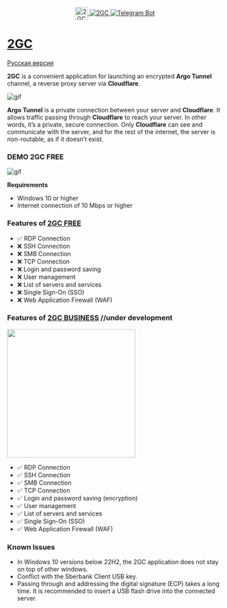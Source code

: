 <div id="badges" align="center">
    <a href="https://2gc.ru/en" target="_blank">
        <!-- Logo -->
        <img src="https://pub-a89b5697d4074daeb851dc6c011ed225.r2.dev/2gc_logo.ico" alt="2GC Logo" width="30" height="30" style="vertical-align: middle;">
        <!-- Button with text -->
        <img src="https://img.shields.io/badge/website-000000?style=for-the-badge&logoColor=white" alt="2GC"/>
    </a>
    <a href="https://t.me/suppport2gc_bot" target="_blank">
        <img src="https://img.shields.io/badge/Telegram-2CA5E0?style=for-the-badge&logo=telegram&logoColor=white" alt="Telegram Bot"/>
    </a>
</div>

# [2GC](https://2gc.ru/en)
[Русская версия](https://github.com/mlanies/2GC/blob/main/README.md)


**2GC** is a convenient application for launching an encrypted **Argo Tunnel** channel, a reverse proxy server via **Cloudflare**.

![gif](https://pub-39c0bfd961854a87ad355d11701329e5.r2.dev/2gc-cf.png)

**Argo Tunnel** is a private connection between your server and **Cloudflare**. It allows traffic passing through **Cloudflare** to reach your server. In other words, it’s a private, secure connection. Only **Cloudflare** can see and communicate with the server, and for the rest of the internet, the server is non-routable, as if it doesn’t exist.

### DEMO 2GC FREE

![gif](https://github.com/mlanies/2GC-app-ras/blob/main/2gc-free.gif)

**Requirements**
- Windows 10 or higher
- Internet connection of 10 Mbps or higher

### Features of [2GC FREE](https://2gc.ru/#DOWNLOADS)

- ✅ RDP Connection
- ❌ SSH Connection
- ❌ SMB Connection
- ❌ TCP Connection
- ❌ Login and password saving
- ❌ User management
- ❌ List of servers and services
- ❌ Single Sign-On (SSO)
- ❌ Web Application Firewall (WAF)

### Features of [2GC BUSINESS](https://2gc.ru/#DOWNLOADS) //under development
<div id="header">
  <img src="https://pub-a89b5697d4074daeb851dc6c011ed225.r2.dev/2gc_app_list.svg" width="300"/>
</div>

- ✅ RDP Connection
- ✅ SSH Connection
- ✅ SMB Connection
- ✅ TCP Connection
- ✅ Login and password saving (encryption)
- ✅ User management
- ✅ List of servers and services
- ✅ Single Sign-On (SSO)
- ✅ Web Application Firewall (WAF)

### Known Issues
- In Windows 10 versions below 22H2, the 2GC application does not stay on top of other windows.
- Conflict with the Sberbank Client USB key.
- Passing through and addressing the digital signature (ECP) takes a long time. It is recommended to insert a USB flash drive into the connected server.
